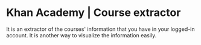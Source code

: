# Khan Academy | Course extractor

It is an extractor of the courses' information that you have in your logged-in account. It is another way to visualize the information easily.

